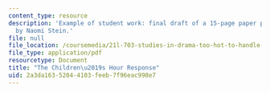 ```yaml
---
content_type: resource
description: 'Example of student work: final draft of a 15-page paper project written
  by Naomi Stein.'
file: null
file_location: /coursemedia/21l-703-studies-in-drama-too-hot-to-handle-forbidden-plays-in-modern-america-fall-2008/2a3da16352044103feeb7f96eac998e7_childrenshour.pdf
file_type: application/pdf
resourcetype: Document
title: "The Children\u2019s Hour Response"
uid: 2a3da163-5204-4103-feeb-7f96eac998e7
---
```

